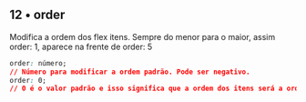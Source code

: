 ## 12 • order
Modifica a ordem dos flex itens. Sempre do menor para o maior, assim order: 1, aparece na frente de order: 5

~~~css
order: número;
// Número para modificar a ordem padrão. Pode ser negativo.
order: 0;
// 0 é o valor padrão e isso significa que a ordem dos itens será a ordem apresentada no HTML. Se você quiser colocar um item do meio da lista no início da mesma, sem modificar os demais, o ideal é utilizar um valor negativo para este item, já que todos os outros são 0.
~~~